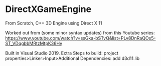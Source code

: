 # DirectXGameEngine
From Scratch, C++ 3D Engine using Direct X 11

Worked out from (some minor syntax updates) from this Youtube series: 
https://www.youtube.com/watch?v=ssGka-bSTvQ&list=PLv8DnRaQOs5-ST_VDqgbbMRtzMtpK36Hy

Built in Visual Studio 2019.
Extra Steps to build: 
project properties>Linker>Input>Additional Dependencies: add d3d11.lib 
